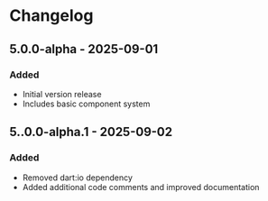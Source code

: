 # Changelog

## 5.0.0-alpha - 2025-09-01

### Added
- Initial version release
- Includes basic component system

## 5..0.0-alpha.1 - 2025-09-02

### Added
- Removed dart:io dependency
- Added additional code comments and improved documentation
